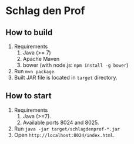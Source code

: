 Schlag den Prof
===============

How to build
------------

1. Requirements
    1. Java (>= 7)
    2. Apache Maven
    3. bower (with node.js: `npm install -g bower`)
2. Run `mvn package`.
3. Built JAR file is located in `target` directory.

How to start
------------
1. Requirements
    1. Java (>=7).
    2. Available ports 8024 and 8025.
2. Run `java -jar target/schlagdenprof-*.jar`
3. Open `http://localhost:8024/index.html`.
